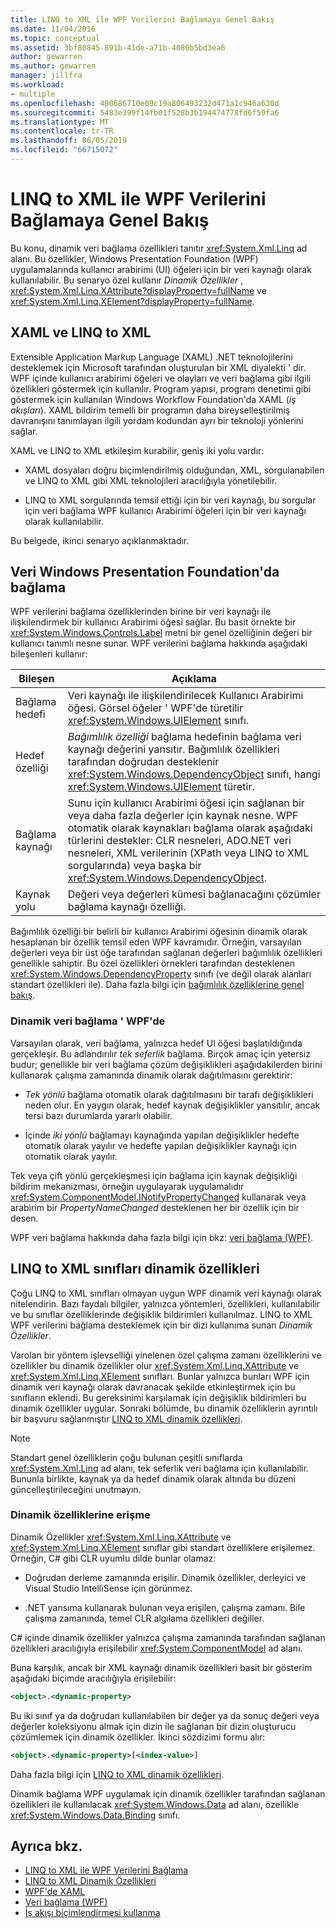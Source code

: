 ```yaml
---
title: LINQ to XML ile WPF Verilerini Bağlamaya Genel Bakış
ms.date: 11/04/2016
ms.topic: conceptual
ms.assetid: 3bf80845-891b-41de-a71b-4080b5bd3ea6
author: gewarren
ms.author: gewarren
manager: jillfra
ms.workload:
- multiple
ms.openlocfilehash: 400686710e09c19a806493232d471a1c946a630d
ms.sourcegitcommit: 5483e399f14fb01f528b3b194474778fd6f59fa6
ms.translationtype: MT
ms.contentlocale: tr-TR
ms.lasthandoff: 06/05/2019
ms.locfileid: "66715072"
---
```

# <a name="wpf-data-binding-with-linq-to-xml-overview"></a>LINQ to XML ile WPF Verilerini Bağlamaya Genel Bakış

Bu konu, dinamik veri bağlama özellikleri tanıtır <xref:System.Xml.Linq> ad alanı. Bu özellikler, Windows Presentation Foundation (WPF) uygulamalarında kullanıcı arabirimi (UI) öğeleri için bir veri kaynağı olarak kullanılabilir. Bu senaryo özel kullanır *Dinamik Özellikler* , <xref:System.Xml.Linq.XAttribute?displayProperty=fullName> ve <xref:System.Xml.Linq.XElement?displayProperty=fullName>.

## <a name="xaml-and-linq-to-xml"></a>XAML ve LINQ to XML

Extensible Application Markup Language (XAML) .NET teknolojilerini desteklemek için Microsoft tarafından oluşturulan bir XML diyalekti ' dir. WPF içinde kullanıcı arabirimi öğeleri ve olayları ve veri bağlama gibi ilgili özellikleri göstermek için kullanılır. Program yapısı, program denetimi gibi göstermek için kullanılan Windows Workflow Foundation'da XAML (*iş akışları*). XAML bildirim temelli bir programın daha bireyselleştirilmiş davranışını tanımlayan ilgili yordam kodundan ayrı bir teknoloji yönlerini sağlar.

XAML ve LINQ to XML etkileşim kurabilir, geniş iki yolu vardır:

- XAML dosyaları doğru biçimlendirilmiş olduğundan, XML, sorgulanabilen ve LINQ to XML gibi XML teknolojileri aracılığıyla yönetilebilir.

- LINQ to XML sorgularında temsil ettiği için bir veri kaynağı, bu sorgular için veri bağlama WPF kullanıcı Arabirimi öğeleri için bir veri kaynağı olarak kullanılabilir.

Bu belgede, ikinci senaryo açıklanmaktadır.

## <a name="data-binding-in-the-windows-presentation-foundation"></a>Veri Windows Presentation Foundation'da bağlama

WPF verilerini bağlama özelliklerinden birine bir veri kaynağı ile ilişkilendirmek bir kullanıcı Arabirimi öğesi sağlar. Bu basit örnekte bir <xref:System.Windows.Controls.Label> metni bir genel özelliğinin değeri bir kullanıcı tanımlı nesne sunar. WPF verilerini bağlama hakkında aşağıdaki bileşenleri kullanır:

|Bileşen|Açıklama|
|---------------|-----------------|
|Bağlama hedefi|Veri kaynağı ile ilişkilendirilecek Kullanıcı Arabirimi öğesi. Görsel öğeler ' WPF'de türetilir <xref:System.Windows.UIElement> sınıfı.|
|Hedef özelliği|*Bağımlılık özelliği* bağlama hedefinin bağlama veri kaynağı değerini yansıtır. Bağımlılık özellikleri tarafından doğrudan desteklenir <xref:System.Windows.DependencyObject> sınıfı, hangi <xref:System.Windows.UIElement> türetir.|
|Bağlama kaynağı|Sunu için kullanıcı Arabirimi öğesi için sağlanan bir veya daha fazla değerler için kaynak nesne. WPF otomatik olarak kaynakları bağlama olarak aşağıdaki türlerini destekler: CLR nesneleri, ADO.NET veri nesneleri, XML verilerinin (XPath veya LINQ to XML sorgularında) veya başka bir <xref:System.Windows.DependencyObject>.|
|Kaynak yolu|Değeri veya değerleri kümesi bağlanacağını çözümler bağlama kaynağı özelliği.|

Bağımlılık özelliği bir belirli bir kullanıcı Arabirimi öğesinin dinamik olarak hesaplanan bir özellik temsil eden WPF kavramıdır. Örneğin, varsayılan değerleri veya bir üst öğe tarafından sağlanan değerleri bağımlılık özellikleri genellikle sahiptir. Bu özel özellikleri örnekleri tarafından desteklenen <xref:System.Windows.DependencyProperty> sınıfı (ve değil olarak alanları standart özellikleri ile). Daha fazla bilgi için [bağımlılık özelliklerine genel bakış](/dotnet/framework/wpf/advanced/dependency-properties-overview).

### <a name="dynamic-data-binding-in-wpf"></a>Dinamik veri bağlama ' WPF'de

Varsayılan olarak, veri bağlama, yalnızca hedef UI öğesi başlatıldığında gerçekleşir. Bu adlandırılır *tek seferlik* bağlama. Birçok amaç için yetersiz budur; genellikle bir veri bağlama çözüm değişiklikleri aşağıdakilerden birini kullanarak çalışma zamanında dinamik olarak dağıtılmasını gerektirir:

- *Tek yönlü* bağlama otomatik olarak dağıtılmasını bir tarafı değişiklikleri neden olur. En yaygın olarak, hedef kaynak değişiklikler yansıtılır, ancak tersi bazı durumlarda yararlı olabilir.

- İçinde *iki yönlü* bağlamayı kaynağında yapılan değişiklikler hedefte otomatik olarak yayılır ve hedefte yapılan değişiklikler kaynağı için otomatik olarak yayılır.

Tek veya çift yönlü gerçekleşmesi için bağlama için kaynak değişikliği bildirim mekanizması, örneğin uygulayarak uygulamalıdır <xref:System.ComponentModel.INotifyPropertyChanged> kullanarak veya arabirim bir *PropertyNameChanged* desteklenen her bir özellik için bir desen.

WPF veri bağlama hakkında daha fazla bilgi için bkz: [veri bağlama (WPF)](/dotnet/framework/wpf/data/data-binding-wpf).

## <a name="dynamic-properties-in-linq-to-xml-classes"></a>LINQ to XML sınıfları dinamik özellikleri

Çoğu LINQ to XML sınıfları olmayan uygun WPF dinamik veri kaynağı olarak nitelendirin. Bazı faydalı bilgiler, yalnızca yöntemleri, özellikleri, kullanılabilir ve bu sınıflar özelliklerinde değişiklik bildirimleri kullanılmaz. LINQ to XML WPF verilerini bağlama desteklemek için bir dizi kullanıma sunan *Dinamik Özellikler*.

Varolan bir yöntem işlevselliği yinelenen özel çalışma zamanı özelliklerini ve özellikler bu dinamik özellikler olur <xref:System.Xml.Linq.XAttribute> ve <xref:System.Xml.Linq.XElement> sınıfları. Bunlar yalnızca bunları WPF için dinamik veri kaynağı olarak davranacak şekilde etkinleştirmek için bu sınıfların eklendi. Bu gereksinimi karşılamak için değişiklik bildirimleri bu dinamik özellikler uygular. Sonraki bölümde, bu dinamik özelliklerin ayrıntılı bir başvuru sağlanmıştır [LINQ to XML dinamik özellikleri](../designers/linq-to-xml-dynamic-properties.md).

> [!NOTE]
> Standart genel özelliklerin çoğu bulunan çeşitli sınıflarda <xref:System.Xml.Linq> ad alanı, tek seferlik veri bağlama için kullanılabilir. Bununla birlikte, kaynak ya da hedef dinamik olarak altında bu düzeni güncelleştirileceğini unutmayın.

### <a name="accessing-dynamic-properties"></a>Dinamik özelliklerine erişme

Dinamik Özellikler <xref:System.Xml.Linq.XAttribute> ve <xref:System.Xml.Linq.XElement> sınıflar gibi standart özelliklere erişilemez. Örneğin, C# gibi CLR uyumlu dilde bunlar olamaz:

- Doğrudan derleme zamanında erişilir. Dinamik özellikler, derleyici ve Visual Studio IntelliSense için görünmez.

- .NET yansıma kullanarak bulunan veya erişilen, çalışma zamanı. Bile çalışma zamanında, temel CLR algılama özellikleri değiller.

C# içinde dinamik özellikler yalnızca çalışma zamanında tarafından sağlanan özellikleri aracılığıyla erişilebilir <xref:System.ComponentModel> ad alanı.

Buna karşılık, ancak bir XML kaynağı dinamik özellikleri basit bir gösterim aşağıdaki biçimde aracılığıyla erişilebilir:

```xml
<object>.<dynamic-property>
```

Bu iki sınıf ya da doğrudan kullanılabilen bir değer ya da sonuç değeri veya değerler koleksiyonu almak için dizin ile sağlanan bir dizin oluşturucu çözümlemek için dinamik özellikler. İkinci sözdizimi formu alır:

```xml
<object>.<dynamic-property>[<index-value>]
```

Daha fazla bilgi için [LINQ to XML dinamik özellikleri](../designers/linq-to-xml-dynamic-properties.md).

Dinamik bağlama WPF uygulamak için dinamik özellikler tarafından sağlanan özellikleri ile kullanılacak <xref:System.Windows.Data> ad alanı, özellikle <xref:System.Windows.Data.Binding> sınıfı.

## <a name="see-also"></a>Ayrıca bkz.

- [LINQ to XML ile WPF Verilerini Bağlama](../designers/wpf-data-binding-with-linq-to-xml-overview.md)
- [LINQ to XML Dinamik Özellikleri](../designers/linq-to-xml-dynamic-properties.md)
- [WPF'de XAML](/dotnet/framework/wpf/advanced/xaml-in-wpf)
- [Veri bağlama (WPF)](/dotnet/framework/wpf/data/data-binding-wpf)
- [İş akışı biçimlendirmesi kullanma](http://go.microsoft.com/fwlink/?LinkId=98685)
